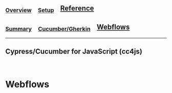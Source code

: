 

## <sub>[Overview](README.md)</sub> &nbsp;&nbsp; <sub>[Setup](README_Setup.md)</sub> &nbsp;&nbsp; [Reference](README_Reference.md)

## <sub>[Summary](README_Reference.md)</sub> &nbsp;&nbsp; <sub>[Cucumber/Gherkin](README_Reference_Cucumber.md)</sub> &nbsp;&nbsp; [Webflows](README_Reference_Webflows.md)

---

## Cypress/Cucumber for JavaScript (cc4js)

<br/>

# Webflows
